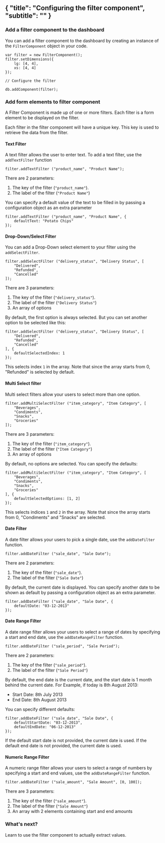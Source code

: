 {
	"title": "Configuring the filter component",
	"subtitle": ""
}
--
### Add a filter component to the dashboard

You can add a filter component to the dashboard by creating an instance of the `FilterComponent` object in your code.

~~~
var filter = new FilterComponent();
filter.setDimensions({
	lg: [4, 4],
	xs: [4, 4]
});

// Configure the filter

db.addComponent(filter);
~~~

### Add form elements to filter component

A Filter Component is made up of one or more filters. Each filter is a form element to be displayed on the filter.

Each filter in the filter component will have a unique key. This key is used to retrieve the data from the filter.

#### Text Filter

A text filter allows the user to enter text. To add a text filter, use the `addTextFilter` function

~~~
filter.addTextFilter ("product_name", "Product Name");
~~~

There are 2 parameters:

1. The key of the filter (`"product_name"`).
2. The label of the filter (`"Product Name"`)

You can specify a default value of the text to be filled in by passing a configuration object as an extra parameter

~~~
filter.addTextFilter ("product_name", "Product Name", {
	defaultText: "Potato Chips"
});
~~~

#### Drop-Down/Select Filter

You can add a Drop-Down select element to your filter using the `addSelectFilter`.

~~~
filter.addSelectFilter ("delivery_status", "Delivery Status", [
	"Delivered",
	"Refunded",
	"Cancelled"
]);
~~~

There are 3 parameters:

1. The key of the filter (`"delivery_status"`).
2. The label of the filter (`"Delivery Status"`)
3. An array of options

By default, the first option is always selected. But you can set another option to be selected like this:

~~~
filter.addSelectFilter ("delivery_status", "Delivery Status", [
	"Delivered",
	"Refunded",
	"Cancelled"
], {
	defaultSelectedIndex: 1
});
~~~

This selects index `1` in the array. Note that since the array starts from 0, "Refunded" is selected by default.

#### Multi Select filter

Multi select filters allow your users to select more than one option.

~~~
filter.addMultiSelectFilter ("item_category", "Item Category", [
	"Beverages",
	"Condiments",
	"Snacks",
	"Groceries"
]);
~~~

There are 3 parameters:

1. The key of the filter (`"item_category"`).
2. The label of the filter (`"Item Category"`)
3. An array of options 

By default, no options are selected. You can specify the defaults:

~~~
filter.addMultiSelectFilter ("item_category", "Item Category", [
	"Beverages",
	"Condiments",
	"Snacks",
	"Groceries"
], {
	defaultSelectedOptions: [1, 2]
});
~~~

This selects indices `1` and `2` in the array. Note that since the array starts from 0, "Condiments" and "Snacks" are selected.

#### Date Filter

A date filter allows your users to pick a single date, use the `addDateFilter` function.

~~~
filter.addDateFilter ("sale_date", "Sale Date");
~~~

There are 2 parameters:

1. The key of the filter (`"sale_date"`).
2. The label of the filter (`"Sale Date"`)

By default, the current date is displayed. You can specify another date to be shown as default by passing a configuration object as an extra parameter.

~~~
filter.addDateFilter ("sale_date", "Sale Date", {
	defaultDate: "03-12-2013"
});
~~~

#### Date Range Filter

A date range filter allows your users to select a range of dates by specifying a start and end date, use the `addDateRangeFilter` function.

~~~
filter.addDateFilter ("sale_period", "Sale Period");
~~~

There are 2 parameters:

1. The key of the filter (`"sale_period"`).
2. The label of the filter (`"Sale Period"`)

By default, the end date is the current date, and the start date is 1 month behind the current date. For Example, if today is 8th August 2013:

* Start Date: 8th July 2013
* End Date: 8th August 2013

You can specify different defaults:

~~~
filter.addDateFilter ("sale_date", "Sale Date", {
	defaultStartDate: "03-12-2013",
	defaultEndDate: "06-12-2013"
});
~~~

If the default start date is not provided, the current date is used. If the default end date is not provided, the current date is used.


#### Numeric Range Filter

A numeric range filter allows your users to select a range of numbers by specifying a start and end values, use the `addDateRangeFilter` function.

~~~
filter.addDateFilter ("sale_amount", "Sale Amount", [0, 100]);
~~~

There are 3 parameters:

1. The key of the filter (`"sale_amount"`).
2. The label of the filter (`"Sale Amount"`)
3. An array with 2 elements containing start and end amounts

### What's next?

Learn to use the filter component to actually extract values.